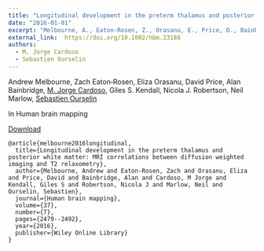 ```yaml
---
title: "Longitudinal development in the preterm thalamus and posterior white matter: MRI correlations between diffusion weighted imaging and T2 relaxometry"
date: "2016-01-01"
excerpt: "Melbourne, A., Eaton‐Rosen, Z., Orasanu, E., Price, D., Bainbridge, A., Cardoso, M.J., Kendall, G.S., Robertson, N.J., Marlow, N. and Ourselin, S., 2016. Human brain mapping, 37(7), pp.2479-2492."
external_link:  https://doi.org/10.1002/hbm.23188
authors:
  - M. Jorge Cardoso
  - Sebastien Ourselin
---
```

Andrew Melbourne, Zach Eaton‐Rosen, Eliza Orasanu, David Price, Alan Bainbridge, [M. Jorge Cardoso](/people/jorge_cardoso), Giles S. Kendall, Nicola J. Robertson, Neil Marlow, [Sebastien Ourselin](/people/seb_ourselin)

In Human brain mapping

<a href="{{page.external_link}}" target="_blank"> Download </a>

```
@article{melbourne2016longitudinal,
  title={Longitudinal development in the preterm thalamus and posterior white matter: MRI correlations between diffusion weighted imaging and T2 relaxometry},
  author={Melbourne, Andrew and Eaton-Rosen, Zach and Orasanu, Eliza and Price, David and Bainbridge, Alan and Cardoso, M Jorge and Kendall, Giles S and Robertson, Nicola J and Marlow, Neil and Ourselin, Sebastien},
  journal={Human brain mapping},
  volume={37},
  number={7},
  pages={2479--2492},
  year={2016},
  publisher={Wiley Online Library}
}

```
